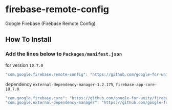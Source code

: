 # firebase-remote-config
Google Firebase (Firebase Remote Config)
## How To Install

### Add the lines below to `Packages/manifest.json`

for version `10.7.0`
```csharp
"com.google.firebase.remote-config": "https://github.com/google-for-unity/firebase-remote-config.git#10.7.0",
```

dependency `external-dependency-manager-1.2.175`, `firebase-app-core-10.7.0`
```csharp
"com.google.firebase.core": "https://github.com/google-for-unity/firebase-app-core.git#10.7.0",
"com.google.external-dependency-manager": "https://github.com/google-for-unity/external-dependency-manager-for-unity.git#1.2.175",
```
